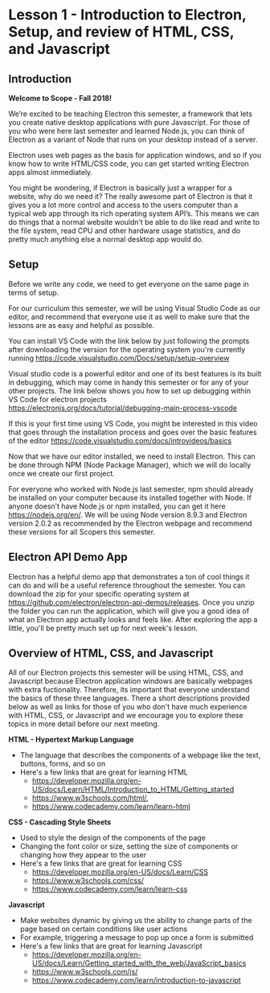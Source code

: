 # **Lesson 1 - Introduction to Electron, Setup, and review of HTML, CSS, and Javascript**
  
## **Introduction**

**Welcome to Scope - Fall 2018!**

We’re excited to be teaching Electron this semester, a framework that lets you create native desktop applications with pure Javascript. For those of you who were here last semester and learned Node.js, you can think of Electron as a variant of Node that runs on your desktop instead of a server. 

Electron uses web pages as the basis for application windows, and so if you know how to write HTML/CSS code, you can get started writing Electron apps almost immediately. 

You might be wondering, if Electron is basically just a wrapper for a website, why do we need it? The really awesome part of Electron is that it gives you a lot more control and access to the users computer than a typical web app through its rich operating system API’s. This means we can do things that a normal website wouldn’t be able to do like read and write to the file system, read CPU and other hardware usage statistics, and do pretty much anything else a normal desktop app would do. 

## **Setup**

Before we write any code, we need to get everyone on the same page in terms of setup. 

For our curriculum this semester, we will be using Visual Studio Code as our editor, and recommend that everyone use it as well to make sure that the lessons are as easy and helpful as possible. 

You can install VS Code with the link below by just following the prompts after downloading the version for the operating system you're currently running
https://code.visualstudio.com/Docs/setup/setup-overview

Visual studio code is a powerful editor and one of its best features is its built in debugging, which may come in handy this semester or for any of your other projects. The link below shows you how to set up debugging within VS Code for electron projects https://electronjs.org/docs/tutorial/debugging-main-process-vscode

If this is your first time using VS Code, you might be interested in this video that goes through the installation process and goes over the basic features of the editor
https://code.visualstudio.com/docs/introvideos/basics

Now that we have our editor installed, we need to install Electron. This can be done through NPM (Node Package Manager), which we will do locally once we create our first project. 

For everyone who worked with Node.js last semester, npm should already be installed on your computer because its installed together with Node. If anyone doesn’t have Node.js or npm installed, you can get it here https://nodejs.org/en/. We will be using Node version 8.9.3 and Electron version 2.0.2 as recommended by the Electron webpage and recommend these versions for all Scopers this semester. 

## **Electron API Demo App**
Electron has a helpful demo app that demonstrates a ton of cool things it can do and will be a useful reference throughout the semester. You can download the zip for your specific operating system at https://github.com/electron/electron-api-demos/releases. Once you unzip the folder you can run the application, which will give you a good idea of what an Electron app actually looks and feels like. After exploring the app a little, you'll be pretty much set up for next week's lesson.

## **Overview of HTML, CSS, and Javascript**

All of our Electron projects this semester will be using HTML, CSS, and Javascript because Electron application windows are basically webpages with extra fuctionality. Therefore, its important that everyone understand the basics of these three languages. There a short descriptions provided below as well as links for those of you who don't have much experience with HTML, CSS, or Javascript and we encourage you to explore these topics in more detail before our next meeting.

**HTML - Hypertext Markup Language**
* The language that describes the components of a webpage like the text, buttons, forms, and so on
* Here's a few links that are great for learning HTML 
  * https://developer.mozilla.org/en-US/docs/Learn/HTML/Introduction_to_HTML/Getting_started 
  * https://www.w3schools.com/html/,
  * https://www.codecademy.com/learn/learn-html

**CSS - Cascading Style Sheets**
* Used to style the design of the components of the page
* Changing the font color or size, setting the size of components or changing how they appear to the user
* Here's a few links that are great for learning CSS 
  * https://developer.mozilla.org/en-US/docs/Learn/CSS 
  * https://www.w3schools.com/css/
  * https://www.codecademy.com/learn/learn-css

**Javascript**
* Make websites dynamic by giving us the ability to change parts of the page based on certain conditions like user actions
* For example, triggering a message to pop up once a form is submitted
* Here's a few links that are great for learning Javascript 
  * https://developer.mozilla.org/en-US/docs/Learn/Getting_started_with_the_web/JavaScript_basics 
  * https://www.w3schools.com/js/
  * https://www.codecademy.com/learn/introduction-to-javascript


















